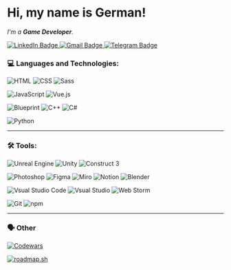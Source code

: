 # Hi, my name is **German**!

<!--
<div id="header" align="center">
  <img src="" width="100"/>
</div>
-->
_I'm a **Game Developer**._
<!--_My personal site: [german-sh.ru](https://german-sh.ru/)_-->


<div id="badges">
  <a href="https://www.linkedin.com/in/germansakhno/">
    <img src="https://img.shields.io/badge/LinkedIn-0A66C2?style=for-the-badge&logo=linkedin&logoColor=white" alt="LinkedIn Badge"/>
  </a>
  <a href="https://hermanquaintit@gmail.com">
    <img src="https://img.shields.io/badge/Gmail-EA4335?style=for-the-badge&logo=Gmail&logoColor=white" alt="Gmail Badge"/>
  </a>
  <a href="https://t.me/GermanQuaint">
    <img src="https://img.shields.io/badge/telegram-26A5E4?style=for-the-badge&logo=telegram&logoColor=white" alt="Telegram Badge"/>
  </a>
</div>

### 💻 Languages and Technologies:
![HTML](https://img.shields.io/badge/-HTML-373f48?style=flat-square&logo=html5&logoColor=E34F26)
![CSS](https://img.shields.io/badge/-CSS-373f48?style=flat-square&logo=CSS3&logoColor=1572B6)
![Sass](https://img.shields.io/badge/-Sass-373f48?style=flat-square&logo=sass&logoColor=CC6699)

![JavaScript](https://img.shields.io/badge/-JavaScript-373f48?style=flat-square&logo=javaScript&logoColor=F7DF1E)
![Vue.js](https://img.shields.io/badge/-Vue.js-373f48?style=flat-square&logo=Vue.js&logoColor=4FC08D)

![Blueprint](https://img.shields.io/badge/-Blueprint-373f48?style=flat-square&logo=blueprint&logoColor=137CBD)
![C++](https://img.shields.io/badge/-C++-373f48?style=flat-square&logo=cplusplus&logoColor=00599C)
![C#](https://img.shields.io/badge/-C_Sharp-373f48?style=flat-square&logo=csharp&logoColor=239120)

![Python](https://img.shields.io/badge/-Python-373f48?style=flat-square&logo=Python&logoColor=3776AB)

---
### 🛠 Tools:
![Unreal Engine](https://img.shields.io/badge/-Unreal_Engine-373f48?style=flat-square&logo=unrealengine&logoColor=0E1128)
![Unity](https://img.shields.io/badge/-Unity-373f48?style=flat-square&logo=unity&logoColor=FFFFFF)
![Сonstruct 3](https://img.shields.io/badge/-Сonstruct_3-373f48?style=flat-square&logo=construct3&logoColor=00FFDA)

![Photoshop](https://img.shields.io/badge/-Photoshop-373f48?style=flat-square&logo=adobephotoshop&logoColor=31A8FF)
![Figma](https://img.shields.io/badge/-Figma-373f48?style=flat-square&logo=figma&logoColor=F24E1E)
![Miro](https://img.shields.io/badge/-Miro-373f48?style=flat-square&logo=miro&logoColor=050038)
![Notion](https://img.shields.io/badge/-Notion-373f48?style=flat-square&logo=notion&logoColor=000000)
![Blender](https://img.shields.io/badge/-Blender-373f48?style=flat-square&logo=blender&logoColor=F5792A)

![Vsual Studio Code](https://img.shields.io/badge/-Visual_Studio_Code-373f48?style=flat-square&logo=visualstudiocode&logoColor=007ACC)
![Vsual Studio](https://img.shields.io/badge/-Visual_Studio-373f48?style=flat-square&logo=visualstudio&logoColor=5C2D91)
![Web Storm](https://img.shields.io/badge/-WebStorm-373f48?style=flat-square&logo=WebStorm&logoColor=07C3F2)

![Git](https://img.shields.io/badge/-Git-373f48?style=flat-square&logo=git&logoColor=F05032)
![npm](https://img.shields.io/badge/-npm-373f48?style=flat-square&logo=npm&logoColor=CB3837)

---
### 🗣️ Other
[![Codewars](https://img.shields.io/badge/-Codewars-373f48?style=flat-square&logo=codewars&logoColor=B1361E)](https://www.codewars.com/users/GermanQuaint)
<!--
[![YouTube](https://img.shields.io/badge/-YouTube-373f48?style=flat-square&logo=youtube&logoColor=FF0000)](#)
[![Pinterest](https://img.shields.io/badge/-Pinterest-373f48?style=flat-square&logo=pinterest&logoColor=BD081C)](#)
[![Sketchfab](https://img.shields.io/badge/-Sketchfab-373f48?style=flat-square&logo=sketchfab&logoColor=1CAAD9)](#)
[![Steam](https://img.shields.io/badge/-Steam-373f48?style=flat-square&logo=steam&logoColor=000000)](#)
[![Twitch](https://img.shields.io/badge/-Twitch-373f48?style=flat-square&logo=twitch&logoColor=9146FF)](#)
-->

[![roadmap.sh](https://api.roadmap.sh/v1-badge/tall/65bcf7160c548122837e9388?variant=dark&roadmaps=game-developer%2Ccpp%2Cserver-side-game-developer%2Cux-design)](https://roadmap.sh)

<!--
---
### ⚙️ My Stats 
![Your Repository's Stats](https://github-readme-stats.vercel.app/api/top-langs/?username=GermanQuaint&theme=radical&layout=compact)
![DenverCoder1's github streak](https://github-readme-streak-stats.herokuapp.com/?user=GermanQuaint&theme=radical)
---
-->

<!-- https://github.com/DenverCoder1/github-readme-streak-stats -->
<!-- https://shields.io/ -->
<!-- https://simpleicons.org/ -->
<!-- https://github.com/simple-icons/simple-icons/blob/master/slugs.md -->
<!--https://github.com/ikatyang/emoji-cheat-sheet/blob/master/README.md-->




<!--
**GermanQuaint/GermanQuaint** is a ✨ _special_ ✨ repository because its `README.md` (this file) appears on your GitHub profile.

Here are some ideas to get you started:

- 🔭 I’m currently working on ...
- 🌱 I’m currently learning ...
- 👯 I’m looking to collaborate on ...
- 🤔 I’m looking for help with ...
- 💬 Ask me about ...
- 📫 How to reach me: ...
- 😄 Pronouns: ...
- ⚡ Fun fact: ...
-->
<div align="center">
  <br>
<img src="https://komarev.com/ghpvc/?username=GermanQuaint&style=flat-square&color=FFC0CB" alt=""/>
</div>
